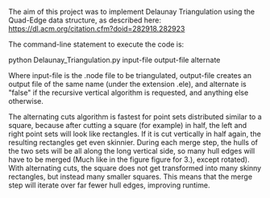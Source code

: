 The aim of this project was to implement Delaunay Triangulation using the Quad-Edge data structure, as described here:
https://dl.acm.org/citation.cfm?doid=282918.282923

The command-line statement to execute the code is:

python Delaunay_Triangulation.py input-file output-file alternate

Where input-file is the .node file to be triangulated, output-file creates an output file of the same name (under the extension .ele), and alternate is "false" if the recursive vertical algorithm is requested, and anything else otherwise.

The alternating cuts algorithm is fastest for point sets distributed similar to a square, because after cutting a square (for example) in half, the left and right point sets will look like rectangles. If it is cut vertically in half again, the resulting rectangles get even skinnier. During each merge step, the hulls of the two sets will be all along the long vertical side, so many hull edges will have to be merged (Much like in the figure figure for 3.), except rotated).
With alternating cuts, the square does not get transformed into many skinny rectangles, but instead many smaller squares. This means that the merge step will iterate over far fewer hull edges, improving runtime.
